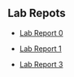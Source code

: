 ## Lab Repots

* [Lab Report 0](lab-report-1-week-0.html)

* [Lab Report 1](week1_lab1.html)

* [Lab Report 3](week3_lab3.md)